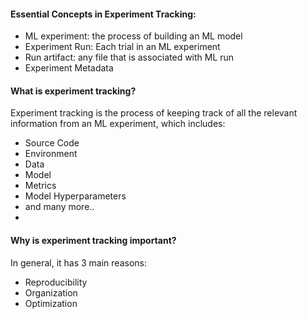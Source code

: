 #### Essential Concepts in Experiment Tracking:
  - ML experiment: the process of building an ML model
  -  Experiment Run: Each trial in an ML experiment
  -  Run artifact: any file that is associated with ML run
  -  Experiment Metadata

#### What is experiment tracking?

Experiment tracking is the process of keeping track of all the relevant information from an ML experiment, which includes:
* Source Code
* Environment
* Data
* Model
* Metrics
* Model Hyperparameters
* and many more..
* 

#### Why is experiment tracking important?

In general, it has 3 main reasons:
* Reproducibility
* Organization
* Optimization

